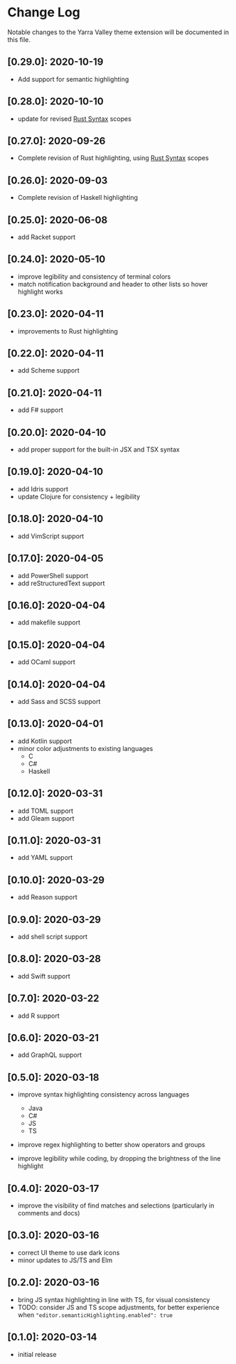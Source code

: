 # Change Log

Notable changes to the Yarra Valley theme extension will be documented in this file.

## **[0.29.0]:** 2020-10-19

- Add support for semantic highlighting

## **[0.28.0]:** 2020-10-10

- update for revised [Rust Syntax][] scopes

## **[0.27.0]:** 2020-09-26

- Complete revision of Rust highlighting, using [Rust Syntax][] scopes

## **[0.26.0]:** 2020-09-03

- Complete revision of Haskell highlighting

## **[0.25.0]:** 2020-06-08

- add Racket support

## **[0.24.0]:** 2020-05-10

- improve legibility and consistency of terminal colors
- match notification background and header to other lists so hover highlight works

## **[0.23.0]:** 2020-04-11

- improvements to Rust highlighting

## **[0.22.0]:** 2020-04-11

- add Scheme support

## **[0.21.0]:** 2020-04-11

- add F# support

## **[0.20.0]:** 2020-04-10

- add proper support for the built-in JSX and TSX syntax

## **[0.19.0]:** 2020-04-10

- add Idris support
- update Clojure for consistency + legibility

## **[0.18.0]:** 2020-04-10

- add VimScript support

## **[0.17.0]:** 2020-04-05

- add PowerShell support
- add reStructuredText support

## **[0.16.0]:** 2020-04-04

- add makefile support

## **[0.15.0]:** 2020-04-04

- add OCaml support

## **[0.14.0]:** 2020-04-04

- add Sass and SCSS support

## **[0.13.0]:** 2020-04-01

- add Kotlin support
- minor color adjustments to existing languages
  - C
  - C#
  - Haskell

## **[0.12.0]:** 2020-03-31

- add TOML support
- add Gleam support

## **[0.11.0]:** 2020-03-31

- add YAML support

## **[0.10.0]:** 2020-03-29

- add Reason support

## **[0.9.0]:** 2020-03-29

- add shell script support

## **[0.8.0]:** 2020-03-28

- add Swift support

## **[0.7.0]:** 2020-03-22

- add R support

## **[0.6.0]:** 2020-03-21

- add GraphQL support

## **[0.5.0]:** 2020-03-18

- improve syntax highlighting consistency across languages
  - Java
  - C#
  - JS
  - TS

- improve regex highlighting to better show operators and groups

- improve legibility while coding, by dropping the brightness of the line highlight

## **[0.4.0]:** 2020-03-17

- improve the visibility of find matches and selections (particularly in comments and docs)

## **[0.3.0]:** 2020-03-16

- correct UI theme to use dark icons
- minor updates to JS/TS and Elm

## **[0.2.0]:** 2020-03-16

- bring JS syntax highlighting in line with TS, for visual consistency
- TODO: consider JS and TS scope adjustments, for better experience when `"editor.semanticHighlighting.enabled": true`

## **[0.1.0]:** 2020-03-14
- initial release

[Rust Syntax]: https://marketplace.visualstudio.com/items?itemName=dustypomerleau.rust-syntax

